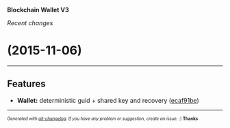 __Blockchain Wallet V3__

_Recent changes_

#   (2015-11-06)



---

## Features

- **Wallet:** deterministic guid + shared key and recovery
  ([ecaf91be](https://github.com/blockchain/My-Wallet-V3/commit/ecaf91be8d31d82adb0bfc406edede78f77d2e6a))



---
<sub><sup>*Generated with [git-changelog](https://github.com/rafinskipg/git-changelog). If you have any problem or suggestion, create an issue.* :) **Thanks** </sub></sup>